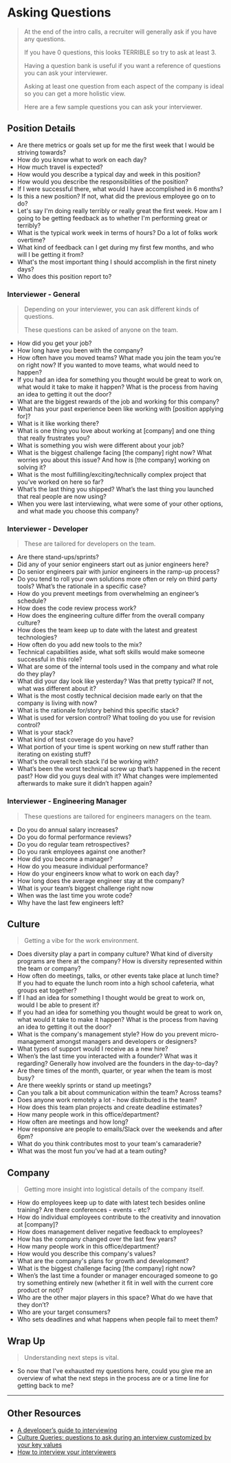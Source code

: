 # Asking Questions

> At the end of the intro calls, a recruiter will generally ask if you have any questions.
>
> If you have 0 questions, this looks TERRIBLE so try to ask at least 3.
>
> Having a question bank is useful if you want a reference of questions you can ask your interviewer.
>
> Asking at least one question from each aspect of the company is ideal so you can get a more holistic view.
>
> Here are a few sample questions you can ask your interviewer.

## Position Details

- Are there metrics or goals set up for me the first week that I would be striving towards?
- How do you know what to work on each day?
- How much travel is expected?
- How would you describe a typical day and week in this position?
- How would you describe the responsibilities of the position?
- If I were successful there, what would I have accomplished in 6 months?
- Is this a new position? If not, what did the previous employee go on to do?
- Let's say I'm doing really terribly or really great the first week. How am I going to be getting feedback as to whether I'm performing great or terribly?
- What is the typical work week in terms of hours? Do a lot of folks work overtime?
- What kind of feedback can I get during my first few months, and who will I be getting it from?
- What's the most important thing I should accomplish in the first ninety days?
- Who does this position report to?

### Interviewer - General

> Depending on your interviewer, you can ask different kinds of questions.
>
> These questions can be asked of anyone on the team.

- How did you get your job?
- How long have you been with the company?
- How often have you moved teams? What made you join the team you’re on right now? If you wanted to move teams, what would need to happen?
- If you had an idea for something you thought would be great to work on, what would it take to make it happen? What is the process from having an idea to getting it out the door?
- What are the biggest rewards of the job and working for this company?
- What has your past experience been like working with [position applying for]?
- What is it like working there?
- What is one thing you love about working at [company] and one thing that really frustrates you?
- What is something you wish were different about your job?
- What is the biggest challenge facing [the company] right now? What worries you about this issue? And how is [the company] working on solving it?
- What is the most fulfilling/exciting/technically complex project that you’ve worked on here so far?
- What’s the last thing you shipped? What’s the last thing you launched that real people are now using?
- When you were last interviewing, what were some of your other options, and what made you choose this company?

### Interviewer - Developer

> These are tailored for developers on the team.

- Are there stand-ups/sprints?
- Did any of your senior engineers start out as junior engineers here?
- Do senior engineers pair with junior engineers in the ramp-up process?
- Do you tend to roll your own solutions more often or rely on third party tools? What’s the rationale in a specific case?
- How do you prevent meetings from overwhelming an engineer’s schedule?
- How does the code review process work?
- How does the engineering culture differ from the overall company culture?
- How does the team keep up to date with the latest and greatest technologies?
- How often do you add new tools to the mix?
- Technical capabilities aside, what soft skills would make someone successful in this role?
- What are some of the internal tools used in the company and what role do they play?
- What did your day look like yesterday? Was that pretty typical? If not, what was different about it?
- What is the most costly technical decision made early on that the company is living with now?
- What is the rationale for/story behind this specific stack?
- What is used for version control? What tooling do you use for revision control?
- What is your stack?
- What kind of test coverage do you have?
- What portion of your time is spent working on new stuff rather than iterating on existing stuff?
- What's the overall tech stack I'd be working with?
- What’s been the worst technical screw up that’s happened in the recent past? How did you guys deal with it? What changes were implemented afterwards to make sure it didn’t happen again?

### Interviewer - Engineering Manager

> These questions are tailored for engineers managers on the team.

- Do you do annual salary increases?
- Do you do formal performance reviews?
- Do you do regular team retrospectives?
- Do you rank employees against one another?
- How did you become a manager?
- How do you measure individual performance?
- How do your engineers know what to work on each day?
- How long does the average engineer stay at the company?
- What is your team’s biggest challenge right now
- When was the last time you wrote code?
- Why have the last few engineers left?

## Culture

> Getting a vibe for the work environment.

- Does diversity play a part in company culture? What kind of diversity programs are there at the company? How is diversity represented within the team or company?
- How often do meetings, talks, or other events take place at lunch time? If you had to equate the lunch room into a high school cafeteria, what groups eat together?
- If I had an idea for something I thought would be great to work on, would I be able to present it?
- If you had an idea for something you thought would be great to work on, what would it take to make it happen? What is the process from having an idea to getting it out the door?
- What is the company's management style? How do you prevent micro-management amongst managers and developers or designers?
- What types of support would I receive as a new hire?
- When’s the last time you interacted with a founder? What was it regarding? Generally how involved are the founders in the day-to-day?
- Are there times of the month, quarter, or year when the team is most busy?
- Are there weekly sprints or stand up meetings?
- Can you talk a bit about communication within the team? Across teams?
- Does anyone work remotely a lot - how distributed is the team?
- How does this team plan projects and create deadline estimates?
- How many people work in this office/department?
- How often are meetings and how long?
- How responsive are people to emails/Slack over the weekends and after 6pm?
- What do you think contributes most to your team's camaraderie?
- What was the most fun you’ve had at a team outing?

## Company

> Getting more insight into logistical details of the company itself.

- How do employees keep up to date with latest tech besides online training? Are there conferences - events - etc?
- How do individual employees contribute to the creativity and innovation at [company]?
- How does management deliver negative feedback to employees?
- How has the company changed over the last few years?
- How many people work in this office/department?
- How would you describe this company's values?
- What are the company's plans for growth and development?
- What is the biggest challenge facing [the company] right now?
- When’s the last time a founder or manager encouraged someone to go try something entirely new (whether it fit in well with the current core product or not)?
- Who are the other major players in this space? What do we have that they don’t?
- Who are your target consumers?
- Who sets deadlines and what happens when people fail to meet them?

## Wrap Up

> Understanding next steps is vital.

- So now that I've exhausted my questions here, could you give me an overview of what the next steps in the process are or a time line for getting back to me?

---

## Other Resources

- [A developer’s guide to interviewing](https://medium.freecodecamp.com/how-to-interview-as-a-developer-candidate-b666734f12dd)
- [Culture Queries: questions to ask during an interview customized by your key values](https://www.keyvalues.com/culture-queries)
- [How to interview your interviewers](https://medium.freecodecamp.org/how-to-interview-your-interviewers-f8f65ac57b80)
